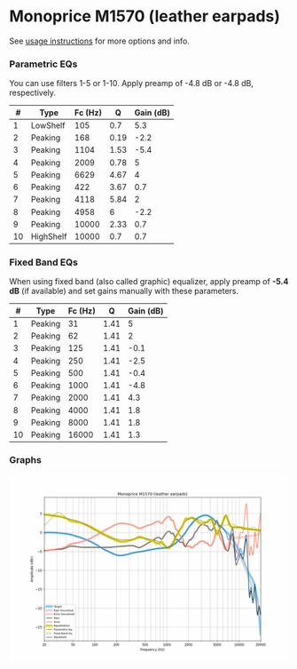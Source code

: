 # Monoprice M1570 (leather earpads)
See [usage instructions](https://github.com/jaakkopasanen/AutoEq#usage) for more options and info.

### Parametric EQs
You can use filters 1-5 or 1-10. Apply preamp of -4.8 dB or -4.8 dB, respectively.

|   # | Type      |   Fc (Hz) |    Q |   Gain (dB) |
|-----|-----------|-----------|------|-------------|
|   1 | LowShelf  |       105 | 0.7  |         5.3 |
|   2 | Peaking   |       168 | 0.19 |        -2.2 |
|   3 | Peaking   |      1104 | 1.53 |        -5.4 |
|   4 | Peaking   |      2009 | 0.78 |         5   |
|   5 | Peaking   |      6629 | 4.67 |         4   |
|   6 | Peaking   |       422 | 3.67 |         0.7 |
|   7 | Peaking   |      4118 | 5.84 |         2   |
|   8 | Peaking   |      4958 | 6    |        -2.2 |
|   9 | Peaking   |     10000 | 2.33 |         0.7 |
|  10 | HighShelf |     10000 | 0.7  |         0.7 |

### Fixed Band EQs
When using fixed band (also called graphic) equalizer, apply preamp of **-5.4 dB** (if available) and set gains manually with these parameters.

|   # | Type    |   Fc (Hz) |    Q |   Gain (dB) |
|-----|---------|-----------|------|-------------|
|   1 | Peaking |        31 | 1.41 |         5   |
|   2 | Peaking |        62 | 1.41 |         2   |
|   3 | Peaking |       125 | 1.41 |        -0.1 |
|   4 | Peaking |       250 | 1.41 |        -2.5 |
|   5 | Peaking |       500 | 1.41 |        -0.4 |
|   6 | Peaking |      1000 | 1.41 |        -4.8 |
|   7 | Peaking |      2000 | 1.41 |         4.3 |
|   8 | Peaking |      4000 | 1.41 |         1.8 |
|   9 | Peaking |      8000 | 1.41 |         1.8 |
|  10 | Peaking |     16000 | 1.41 |         1.3 |

### Graphs
![](./Monoprice%20M1570%20(leather%20earpads).png)
